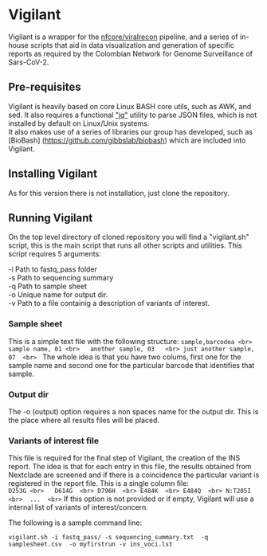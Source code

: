 # Vigilant
Vigilant is a wrapper for the [nfcore/viralrecon](https://nf-co.re/viralrecon) pipeline, and a series of in-house scripts that aid in data visualization and generation of specific reports as required by the Colombian Network for Genome Surveillance of Sars-CoV-2.

## Pre-requisites 
Vigilant is heavily based on core Linux BASH core utils, such as AWK, and sed.
It also requires a functional ["jq"](https://stedolan.github.io/jq/)  utility to parse JSON files, which is not installed by default on Linux/Unix systems.   
It also makes use of a series of libraries our group has developed, such as [BioBash] (https://github.com/gibbslab/biobash) which  are included into Vigilant.

## Installing Vigilant
As for this version there is not installation, just clone the repository. 

## Running Vigilant
On the top level directory of cloned repository you will find a "vigilant.sh" script,
this is the main script that runs all other scripts and utilities.
This script requires 5 arguments:
  
-i Path to fastq_pass folder  
-s Path to sequencing summary   
-q Path to sample sheet  
-o Unique name for output dir.  
-v Path to a file containig a description of variants of interest.  

### Sample sheet
This is a simple text file with the following structure:
`sample,barcodea <br>
sample name, 01 <br>  
another sample, 03   <br>
just another sample, 07  <br>
`
The whole idea is that you have two colums, first one for the sample name and second one for the particular barcode that identifies that sample.

### Output dir
The -o (output) option requires a non spaces name for the output dir. This is the place where all results files will be placed.

### Variants of interest file
This file is required for the final step of Vigilant, the creation of the INS report.
The idea is that for each entry in this file,  the results obtained from Nextclade are screened and if there is a coincidence the particular variant is registered in the report file. 
This is a single column file:
<br>
`
D253G <br>  
D614G  <br>
D796H  <br>
E484K  <br>
E484Q  <br>
N:T205I <br> 
...  <br>
`
If this option is not provided or if empty, Vigilant will use a internal list of variants of interest/concern.


The following is a sample command line:

`vigilant.sh -i fastq_pass/ -s sequencing_summary.txt  -q samplesheet.csv  -o myfirstrun -v ins_voci.lst`


